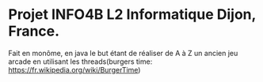 # Projet INFO4B L2 Informatique Dijon, France. 
Fait en monôme, en java le but étant de réaliser de A à Z un ancien jeu arcade en utilisant les threads(burgers time: https://fr.wikipedia.org/wiki/BurgerTime)




